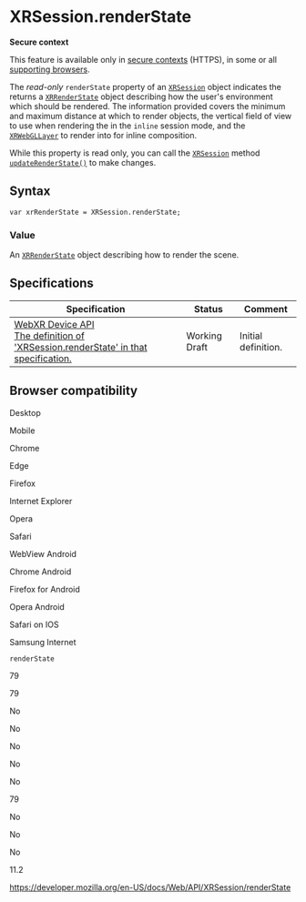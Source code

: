XRSession.renderState
=====================

**Secure context**

This feature is available only in [secure contexts](https://developer.mozilla.org/en-US/docs/Web/Security/Secure_Contexts) (HTTPS), in some or all [supporting browsers](#browser_compatibility).

The *read-only* `renderState` property of an [`XRSession`](../xrsession) object indicates the returns a [`XRRenderState`](../xrrenderstate) object describing how the user's environment which should be rendered. The information provided covers the minimum and maximum distance at which to render objects, the vertical field of view to use when rendering the in the `inline` session mode, and the [`XRWebGLLayer`](../xrwebgllayer) to render into for inline composition.

While this property is read only, you can call the [`XRSession`](../xrsession) method [`updateRenderState()`](updaterenderstate) to make changes.

Syntax
------

    var xrRenderState = XRSession.renderState;

### Value

An [`XRRenderState`](../xrrenderstate) object describing how to render the scene.

Specifications
--------------

<table><thead><tr class="header"><th>Specification</th><th>Status</th><th>Comment</th></tr></thead><tbody><tr class="odd"><td><a href="https://immersive-web.github.io/webxr/#dom-xrsession-renderstate">WebXR Device API<br />
<span class="small">The definition of 'XRSession.renderState' in that specification.</span></a></td><td><span class="spec-wd">Working Draft</span></td><td>Initial definition.</td></tr></tbody></table>

Browser compatibility
---------------------

Desktop

Mobile

Chrome

Edge

Firefox

Internet Explorer

Opera

Safari

WebView Android

Chrome Android

Firefox for Android

Opera Android

Safari on IOS

Samsung Internet

`renderState`

79

79

No

No

No

No

No

79

No

No

No

11.2

<a href="https://developer.mozilla.org/en-US/docs/Web/API/XRSession/renderState" class="_attribution-link">https://developer.mozilla.org/en-US/docs/Web/API/XRSession/renderState</a>
